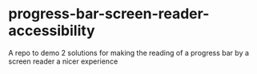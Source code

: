 # progress-bar-screen-reader-accessibility
A repo to demo 2 solutions for making the reading of a progress bar by a screen reader a nicer experience
